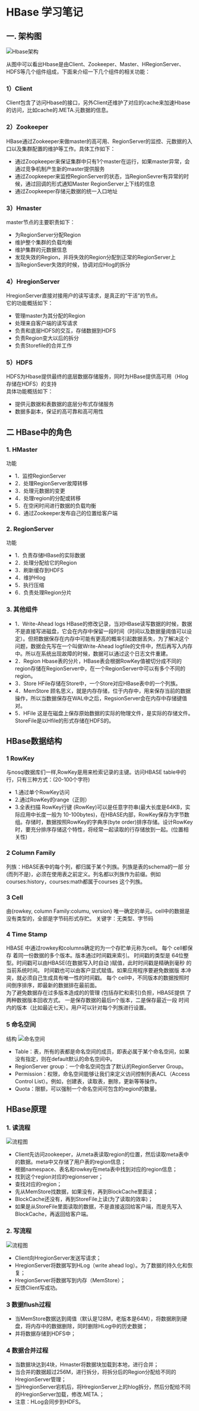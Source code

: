 
# HBase 学习笔记

## 一. 架构图
![Hbase架构](https://github.com/marxlee/Development-doc/blob/master/hbase/img/Hbase-架构1.jpg)

从图中可以看出Hbase是由Client、Zookeeper、Master、HRegionServer、HDFS等几个组件组成，下面来介绍一下几个组件的相关功能：
### 1）Client
Client包含了访问Hbase的接口，另外Client还维护了对应的cache来加速Hbase的访问，比如cache的.META.元数据的信息。

### 2）Zookeeper
HBase通过Zookeeper来做master的高可用、RegionServer的监控、元数据的入口以及集群配置的维护等工作。具体工作如下：
* 通过Zoopkeeper来保证集群中只有1个master在运行，如果master异常，会通过竞争机制产生新的master提供服务
* 通过Zoopkeeper来监控RegionServer的状态，当RegionSevrer有异常的时候，通过回调的形式通知Master RegionServer上下线的信息
* 通过Zoopkeeper存储元数据的统一入口地址

### 3）Hmaster
master节点的主要职责如下：
* 为RegionServer分配Region
* 维护整个集群的负载均衡
* 维护集群的元数据信息
* 发现失效的Region，并将失效的Region分配到正常的RegionServer上
* 当RegionSever失效的时候，协调对应Hlog的拆分

### 4）HregionServer
HregionServer直接对接用户的读写请求，是真正的“干活”的节点。  
它的功能概括如下：
* 管理master为其分配的Region
* 处理来自客户端的读写请求
* 负责和底层HDFS的交互，存储数据到HDFS
* 负责Region变大以后的拆分
* 负责Storefile的合并工作

### 5）HDFS
HDFS为Hbase提供最终的底层数据存储服务，同时为HBase提供高可用（Hlog存储在HDFS）的支持  
具体功能概括如下：
* 提供元数据和表数据的底层分布式存储服务
* 数据多副本，保证的高可靠和高可用性

## 二 HBase中的角色
### 1. HMaster
功能
* 1．监控RegionServer
* 2．处理RegionServer故障转移
* 3．处理元数据的变更
* 4．处理region的分配或转移
* 5．在空闲时间进行数据的负载均衡
* 6．通过Zookeeper发布自己的位置给客户端
### 2. RegionServer
功能
* 1．负责存储HBase的实际数据
* 2．处理分配给它的Region
* 3．刷新缓存到HDFS
* 4．维护Hlog
* 5．执行压缩
* 6．负责处理Region分片
### 3. 其他组件
* 1．Write-Ahead logs
HBase的修改记录，当对HBase读写数据的时候，数据不是直接写进磁盘，它会在内存中保留一段时间（时间以及数据量阈值可以设定）。但把数据保存在内存中可能有更高的概率引起数据丢失，为了解决这个问题，数据会先写在一个叫做Write-Ahead logfile的文件中，然后再写入内存中。所以在系统出现故障的时候，数据可以通过这个日志文件重建。
* 2．Region
Hbase表的分片，HBase表会根据RowKey值被切分成不同的region存储在RegionServer中，在一个RegionServer中可以有多个不同的region。
* 3．Store
HFile存储在Store中，一个Store对应HBase表中的一个列族。
* 4．MemStore
顾名思义，就是内存存储，位于内存中，用来保存当前的数据操作，所以当数据保存在WAL中之后，RegsionServer会在内存中存储键值对。
* 5．HFile
这是在磁盘上保存原始数据的实际的物理文件，是实际的存储文件。StoreFile是以Hfile的形式存储在HDFS的。


## HBase数据结构
### 1 RowKey
与nosql数据库们一样,RowKey是用来检索记录的主键。访问HBASE table中的行，只有三种方式：(20-100个字符)
* 1.通过单个RowKey访问
* 2.通过RowKey的range（正则）
* 3.全表扫描
RowKey行键 (RowKey)可以是任意字符串(最大长度是64KB，实际应用中长度一般为 10-100bytes)，在HBASE内部，RowKey保存为字节数组。存储时，数据按照RowKey的字典序(byte order)排序存储。设计RowKey时，要充分排序存储这个特性，将经常一起读取的行存储放到一起。(位置相关性)
### 2 Column Family
列族：HBASE表中的每个列，都归属于某个列族。列族是表的schema的一部 分(而列不是)，必须在使用表之前定义。列名都以列族作为前缀。例如 courses:history，courses:math都属于courses 这个列族。
### 3 Cell
由{rowkey, column Family:columu, version} 唯一确定的单元。cell中的数据是没有类型的，全部是字节码形式存贮。
关键字：无类型、字节码
### 4 Time Stamp
HBASE 中通过rowkey和columns确定的为一个存贮单元称为cell。
每个 cell都保存 着同一份数据的多个版本。版本通过时间戳来索引。
时间戳的类型是 64位整型。时间戳可以由HBASE(在数据写入时自动 )赋值，此时时间戳是精确到毫秒 的当前系统时间。
时间戳也可以由客户显式赋值。如果应用程序要避免数据版 本冲突，就必须自己生成具有唯一性的时间戳。
每个 cell中，不同版本的数据按照时间倒序排序，即最新的数据排在最前面。  
为了避免数据存在过多版本造成的的管理 (包括存贮和索引)负担，HBASE提供 了两种数据版本回收方式。
一是保存数据的最后n个版本，二是保存最近一段 时间内的版本（比如最近七天）。用户可以针对每个列族进行设置。  

### 5 命名空间
结构
![命名空间](https://github.com/marxlee/Development-doc/blob/master/hbase/img/Hbase命名空间.jpg)

*  Table：表，所有的表都是命名空间的成员，即表必属于某个命名空间，如果没有指定，则在default默认的命名空间中。
*  RegionServer group：一个命名空间包含了默认的RegionServer Group。
*  Permission：权限，命名空间能够让我们来定义访问控制列表ACL（Access Control List）。例如，创建表，读取表，删除，更新等等操作。
*  Quota：限额，可以强制一个命名空间可包含的region的数量。


## HBase原理
### 1. 读流程
![流程图](https://github.com/marxlee/Development-doc/blob/master/hbase/img/Hbase-读流程.jpg)

*  Client先访问zookeeper，从meta表读取region的位置，然后读取meta表中的数据。meta中又存储了用户表的region信息；
*  根据namespace、表名和rowkey在meta表中找到对应的region信息；
*  找到这个region对应的regionserver；
*  查找对应的region；
*  先从MemStore找数据，如果没有，再到BlockCache里面读；
*  BlockCache还没有，再到StoreFile上读(为了读取的效率)；
*  如果是从StoreFile里面读取的数据，不是直接返回给客户端，而是先写入BlockCache，再返回给客户端。

### 2. 写流程
![流程图](https://github.com/marxlee/Development-doc/blob/master/hbase/img/Hbase-写流程.jpg)

*  Client向HregionServer发送写请求；
*  HregionServer将数据写到HLog（write ahead log）。为了数据的持久化和恢复；
*  HregionServer将数据写到内存（MemStore）；
*  反馈Client写成功。

### 3 数据flush过程
*  当MemStore数据达到阈值（默认是128M，老版本是64M），将数据刷到硬盘，将内存中的数据删除，同时删除HLog中的历史数据；
*  并将数据存储到HDFS中；

### 4 数据合并过程
*  当数据块达到4块，Hmaster将数据块加载到本地，进行合并；
*  当合并的数据超过256M，进行拆分，将拆分后的Region分配给不同的HregionServer管理；
*  当HregionServer宕机后，将HregionServer上的hlog拆分，然后分配给不同的HregionServer加载，修改.META.；
*  注意：HLog会同步到HDFS。






